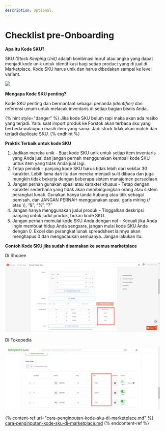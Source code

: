 ```yaml
---
description: Optional.
---
```


# Checklist pre-Onboarding

**Apa itu Kode SKU?**

SKU _(Stock Keeping Unit)_ adalah kombinasi huruf atau angka yang dapat menjadi kode unik untuk identifikasi bagi setiap product yang di jual di Marketplace. Kode SKU harus unik dan harus dibedakan sampai ke level variant.

![](https://lh3.googleusercontent.com/IBnNGMHW-l2yEIM0mtKbxohi\_\_9ozRp6moCgnv0gy0B7x-Ep5wozCBXt4-QOVWhSjpLzf-4wZ\_Ei78H65enCU8bjNjV0cruaQkoPSEWfAQishharrm-XBeJHND068Yu-fjW6z7tblK4)



**Mengapa Kode SKU penting?**

Kode SKU penting dan bermanfaat sebagai penanda _(identifier)_ dan referensi umum untuk melacak inventaris di setiap bagian bisnis Anda.

{% hint style="danger" %}
Jika kode SKU belum rapi maka akan ada resiko yang terjadi. Yaitu saat import produk ke Forstok akan terbaca sku yang berbeda walaupun masih item yang sama. Jadi stock tidak akan match dan terjadi duplicate SKU.
{% endhint %}



**Praktik Terbaik untuk kode SKU**

1. Jadikan mereka unik - Buat kode SKU unik untuk setiap item inventaris yang Anda jual dan jangan pernah menggunakan kembali kode SKU untuk item yang tidak Anda jual lagi.
2. Tetap pendek - panjang kode SKU harus tidak lebih dari sekitar 30 karakter. Lebih lama dari itu dan mereka menjadi sulit dibaca dan juga mungkin tidak bekerja dengan beberapa sistem manajemen persediaan.&#x20;
3. Jangan pernah gunakan spasi atau karakter khusus - Tetap dengan karakter sederhana yang tidak akan membingungkan orang atau sistem perangkat lunak. Gunakan hanya tanda hubung atau titik sebagai pemisah, dan JANGAN PERNAH menggunakan spasi, garis miring (/ atau \\), “&”, “%”, “?”
4. Jangan hanya menggunakan judul produk - Tinggalkan deskripsi panjang untuk judul produk, bukan kode SKU.
5. Jangan pernah memulai kode SKU Anda dengan nol - Kecuali jika Anda ingin membuat hidup Anda sengsara, jangan mulai kode SKU Anda dengan 0. Excel dan perangkat lunak spreadsheet lainnya akan menghapus 0 dan mengacaukan semuanya. Jangan lakukan itu.

**Contoh Kode SKU jika sudah disamakan ke semua marketplace**

Di Shopee

![](<../../.gitbook/assets/image (106).png>)

Di Tokopedia

![](<../../.gitbook/assets/image (245).png>)

{% content-ref url="cara-penginputan-kode-sku-di-marketplace.md" %}
[cara-penginputan-kode-sku-di-marketplace.md](cara-penginputan-kode-sku-di-marketplace.md)
{% endcontent-ref %}

